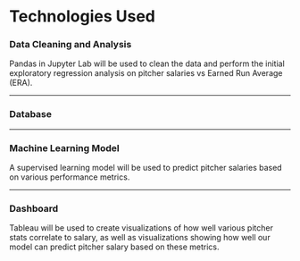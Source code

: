 # Technologies Used

### **Data Cleaning and Analysis**

Pandas in Jupyter Lab will be used to clean the data and perform the initial exploratory regression analysis on pitcher salaries vs Earned Run Average (ERA). <br>

---
### **Database**<br>


---
### **Machine Learning Model**<br>
A supervised learning model will be used to predict pitcher salaries based on various performance metrics.<br>

---
### **Dashboard**
Tableau will be used to create visualizations of how well various pitcher stats correlate to salary, as well as visualizations showing how well our model can predict pitcher salary based on these metrics. 
